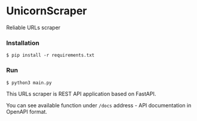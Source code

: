 # UnicornScraper

Reliable URLs scraper

### Installation

`$ pip install -r requirements.txt`

### Run

`$ python3 main.py`


This URLs scraper is REST API application based on FastAPI. 

You can see available function under `/docs` address - API documentation in OpenAPI format. 

